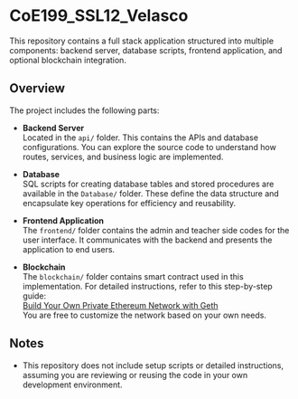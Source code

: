 # CoE199_SSL12_Velasco

This repository contains a full stack application structured into multiple components: backend server, database scripts, frontend application, and optional blockchain integration.

## Overview

The project includes the following parts:

- **Backend Server**  
  Located in the `api/` folder. This contains the APIs and database configurations. You can explore the source code to understand how routes, services, and business logic are implemented.

- **Database**  
  SQL scripts for creating database tables and stored procedures are available in the `Database/` folder. These define the data structure and encapsulate key operations for efficiency and reusability.

- **Frontend Application**  
  The `frontend/` folder contains the admin and teacher side codes for the user interface. It communicates with the backend and presents the application to end users.

- **Blockchain**  
  The `blockchain/` folder contains smart contract used in this implementation. For detailed instructions, refer to this step-by-step guide:  
  [Build Your Own Private Ethereum Network with Geth](https://ferdyhape.medium.com/blockchain-for-beginners-build-your-own-private-ethereum-network-with-geth-step-by-step-311342370fec)  
  You are free to customize the network based on your own needs.

## Notes

- This repository does not include setup scripts or detailed instructions, assuming you are reviewing or reusing the code in your own development environment.

